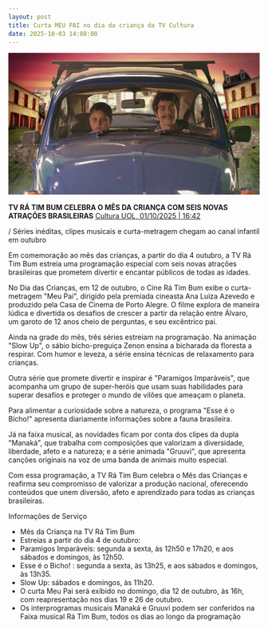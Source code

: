 ```yaml
---
layout: post
title: Curta MEU PAI no dia da criança da TV Cultura
date: 2025-10-03 14:08:00
---
```

![](/uploads/meu-pai-fusca.jpg)

**TV RÁ TIM BUM CELEBRA O MÊS DA CRIANÇA COM SEIS NOVAS ATRAÇÕES BRASILEIRAS**
[Cultura UOL, 01/10/2025 | 16:42](https://cultura.uol.com.br/entretenimento/noticias/2025/10/01/14870_tv-ra-tim-bum-celebra-o-mes-da-crianca-com-seis-novas-atracoes-brasileiras.html)

/ Séries inéditas, clipes musicais e curta-metragem chegam ao canal infantil em outubro

Em comemoração ao mês das crianças, a partir do dia 4 outubro, a TV Rá Tim Bum estreia uma programação especial com seis novas atrações brasileiras que prometem divertir e encantar públicos de todas as idades.

No Dia das Crianças, em 12 de outubro, o Cine Rá Tim Bum exibe o curta-metragem "Meu Pai", dirigido pela premiada cineasta Ana Luiza Azevedo e produzido pela Casa de Cinema de Porto Alegre. O filme explora de maneira lúdica e divertida os desafios de crescer a partir da relação entre Álvaro, um garoto de 12 anos cheio de perguntas, e seu excêntrico pai.

Ainda na grade do mês, três séries estreiam na programação. Na animação "Slow Up", o sábio bicho-preguiça Zenon ensina a bicharada da floresta a respirar. Com humor e leveza, a série ensina técnicas de relaxamento para crianças.

Outra série que promete divertir e inspirar é "Paramigos Imparáveis", que acompanha um grupo de super-heróis que usam suas habilidades para superar desafios e proteger o mundo de vilões que ameaçam o planeta.

Para alimentar a curiosidade sobre a natureza, o programa "Esse é o Bicho!" apresenta diariamente informações sobre a fauna brasileira.

Já na faixa musical, as novidades ficam por conta dos clipes da dupla "Manaká", que trabalha com composições que valorizam a diversidade, liberdade, afeto e a natureza; e a série animada "Gruuvi", que apresenta canções originais na voz de uma banda de animais muito especial.

Com essa programação, a TV Rá Tim Bum celebra o Mês das Crianças e reafirma seu compromisso de valorizar a produção nacional, oferecendo conteúdos que unem diversão, afeto e aprendizado para todas as crianças brasileiras.

Informações de Serviço

* Mês da Criança na TV Rá Tim Bum
* Estreias a partir do dia 4 de outubro:
* Paramigos Imparáveis: segunda a sexta, às 12h50 e 17h20, e aos sábados e domingos, às 12h50.
* Esse é o Bicho! : segunda a sexta, às 13h25, e aos sábados e domingos, às 13h35.
* Slow Up: sábados e domingos, às 11h20.
* O curta Meu Pai será exibido no domingo, dia 12 de outubro, às 16h, com reapresentação nos dias 19 e 26 de outubro.
* Os interprogramas musicais Manaká e Gruuvi podem ser conferidos na Faixa musical Rá Tim Bum, todos os dias ao longo da programação
